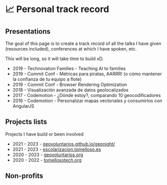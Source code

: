 # 📈 Personal track record

<!-- <iframe src="http://cdn.knightlab.com/libs/timeline/latest/embed/index.html?source=0Ajgk_dG_CbQBdE50czVrbVVnSmJkXzgwQkh3ekJrTUE&font=Bevan-PotanoSans&maptype=toner&lang=en&height=650" width="100%" height="500px"> </iframe> -->

## Presentations

The goal of this page is to create a track record of all the talks I have given (resources included), conferences at which I have spoken, etc.

This will be long, so it will take time to build xD.

* 2019 - Technovation Families - Teaching AI to families
* 2019 - Commit Conf - Métricas para piratas, AARRR! (o cómo mantener la confianza de tu equipo a flote)
* 2019 - Commit Conf - Browser Rendering Optimization
* 2018 - Visualización avanzada de datos geolocalizados
* 2017 - Codemotion - ¿Dónde estoy?, comparando 10 geocodificadores
* 2016 - Codemotion - Personalizar mapas vectoriales y consumirlos con AngularJS

## Projects lists

Projects I have build or been involved

* 2021 - 2023 - [geovoluntarios.github.io/geonight/](https://geovoluntarios.github.io/geonight/)
* 2021 - 2023 - [escolarizacion.tomelloso.es](http://escolarizacion.tomelloso.es/)
* 2020 - 2023 - [geovoluntarios.org](https://geovoluntarios.org/) 
* 2020 - 2022 - [tomellosotech.org](https://web.archive.org/web/20201130180149/https://www.tomellosotech.org/) 

## Non-profits